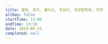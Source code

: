 ```yaml
---
title: 물병, 휴지, 뮬티슈, 옷걸이, 옷장탈취제, 치약
allDay: false
startTime: 13:00
endTime: 13:30
date: 2024-06-23
completed: null
---
```

